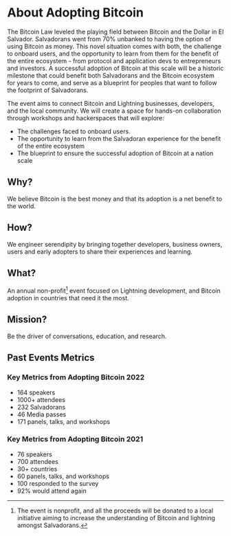 # About Adopting Bitcoin 

The Bitcoin Law leveled the playing field between Bitcoin and the Dollar in El Salvador. Salvadorans went from 70% unbanked to having the option of using Bitcoin as money. This novel situation comes with both, the challenge to onboard users, and the opportunity to learn from them for the benefit of the entire ecosystem - from protocol and application devs to entrepreneurs and investors. A successful adoption of Bitcoin at this scale will be a historic milestone that could benefit both Salvadorans and the Bitcoin ecosystem for years to come, and serve as a blueprint for peoples that want to follow the footprint of Salvadorans.

The event aims to connect Bitcoin and Lightning businesses, developers, and the local community. We will create a space for hands-on collaboration through workshops and hackerspaces that will explore:  
- The challenges faced to onboard users.
- The opportunity to learn from the Salvadoran experience  for the benefit of the entire ecosystem
- The blueprint to ensure the successful adoption of Bitcoin at a nation scale 

## Why?

We believe Bitcoin is the best money and that its adoption is a net benefit to the world. 

## How?

We engineer serendipity by bringing together developers, business owners, users and early adopters to share their experiences and learning. 

## What?

An annual non-profit[^1] event focused on Lightning development, and Bitcoin adoption in countries that need it the most. 

## Mission?

Be the driver of conversations, education, and research. 

## Past Events Metrics 

### Key Metrics from Adopting Bitcoin 2022 
- 164 speakers 
- 1000+ attendees 
- 232 Salvadorans 
- 46 Media passes 
- 171 panels, talks, and workshops 

### Key Metrics from Adopting Bitcoin 2021 

- 76 speakers 
- 700 attendees 
- 30+ countries 
- 60 panels, talks, and workshops
- 100 responded to the survey 
- 92% would attend again 


[^1]:The event is nonprofit, and all the proceeds will be donated to a local initiative aiming to increase the understanding of Bitcoin and lightning amongst Salvadorans.


